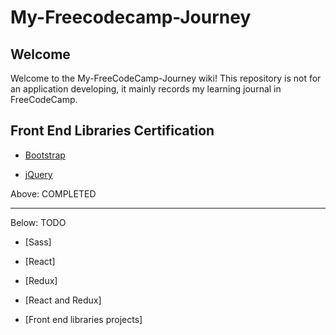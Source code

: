 # My-Freecodecamp-Journey

## Welcome

Welcome to the My-FreeCodeCamp-Journey wiki! This repository is not for an application developing, it mainly records my learning journal in FreeCodeCamp.

## Front End Libraries Certification

- [Bootstrap](https://github.com/ZhuFuhui/My-FreeCodeCamp-Journey/wiki/Front-End-Library:-Bootstrap)

- [jQuery](https://github.com/ZhuFuhui/My-FreeCodeCamp-Journey/wiki/Front-End-Library:-jQuery)

Above: COMPLETED
***
Below: TODO

- [Sass]

- [React]

- [Redux]

- [React and Redux]

- [Front end libraries projects]



